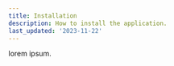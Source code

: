 ```yaml
---
title: Installation
description: How to install the application.
last_updated: '2023-11-22'
---
```


lorem ipsum.
